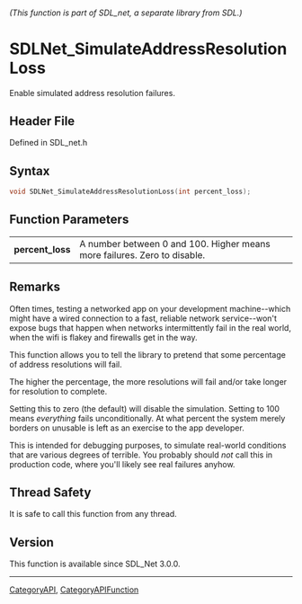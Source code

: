 ###### (This function is part of SDL_net, a separate library from SDL.)
# SDLNet_SimulateAddressResolutionLoss

Enable simulated address resolution failures.

## Header File

Defined in SDL_net.h

## Syntax

```c
void SDLNet_SimulateAddressResolutionLoss(int percent_loss);

```

## Function Parameters

|                      |                                                                          |
| -------------------- | ------------------------------------------------------------------------ |
| **percent_loss**     | A number between 0 and 100. Higher means more failures. Zero to disable. |

## Remarks

Often times, testing a networked app on your development machine--which
might have a wired connection to a fast, reliable network service--won't
expose bugs that happen when networks intermittently fail in the real
world, when the wifi is flakey and firewalls get in the way.

This function allows you to tell the library to pretend that some
percentage of address resolutions will fail.

The higher the percentage, the more resolutions will fail and/or take
longer for resolution to complete.

Setting this to zero (the default) will disable the simulation. Setting to
100 means _everything_ fails unconditionally. At what percent the system
merely borders on unusable is left as an exercise to the app developer.

This is intended for debugging purposes, to simulate real-world conditions
that are various degrees of terrible. You probably should _not_ call this
in production code, where you'll likely see real failures anyhow.

## Thread Safety

It is safe to call this function from any thread.

## Version

This function is available since SDL_Net 3.0.0.

----
[CategoryAPI](CategoryAPI), [CategoryAPIFunction](CategoryAPIFunction)

